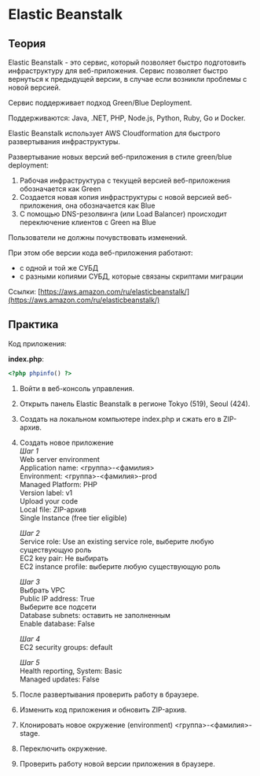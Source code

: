 # Elastic Beanstalk

## Теория

Elastic Beanstalk - это сервис, который позволяет быстро подготовить
инфраструктуру для веб-приложения. Сервис позволяет быстро вернуться к
предыдущей версии, в случае если возникли проблемы с новой версией.

Сервис поддерживает подход Green/Blue Deployment.

Поддерживаются: Java, .NET, PHP, Node.js, Python, Ruby, Go и Docker.

Elastic Beanstalk использует AWS Cloudformation для быстрого развертывания
инфраструктуры.

Развертывание новых версий веб-приложения в стиле green/blue deployment:
1. Рабочая инфраструктура с текущей версией веб-приложения обозначается как
   Green
2. Создается новая копия инфраструктуры с новой версией веб-приложения, она
   обозначается как Blue
3. С помощью DNS-резолвинга (или Load Balancer) происходит переключение
   клиентов с Green на Blue

Пользователи не должны почувствовать изменений.

При этом обе версии кода веб-приложения работают:
* с одной и той же СУБД
* с разными копиями СУБД, которые связаны скриптами миграции

Ссылки:
[https://aws.amazon.com/ru/elasticbeanstalk/](https://aws.amazon.com/ru/elasticbeanstalk/)

## Практика

Код приложения:

**index.php**:
```php
<?php phpinfo() ?>
```

1. Войти в веб-консоль управления.
2. Открыть панель Elastic Beanstalk в регионе Tokyo (519), Seoul (424).
3. Создать на локальном компьютере index.php и сжать его в ZIP-архив.
4. Создать новое приложение\
   *Шаг 1*\
   Web server environment\
   Application name: <группа>-<фамилия>\
   Environment: <группа>-<фамилия>-prod\
   Managed Platform: PHP\
   Version label: v1\
   Upload your code\
   Local file: ZIP-архив\
   Single Instance (free tier eligible)

   *Шаг 2*\
   Service role: Use an existing service role, выберите любую существующую роль\
   EC2 key pair: Не выбирать\
   EC2 instance profile: выберите любую существующую роль

   *Шаг 3*\
   Выбрать VPC\
   Public IP address: True\
   Выберите все подсети\
   Database subnets: оставить не заполненным\
   Enable database: False

   *Шаг 4*\
   EC2 security groups: default

   *Шаг 5*\
   Health reporting, System: Basic\
   Managed updates: False

5. После развертывания проверить работу в браузере.
6. Изменить код приложения и обновить ZIP-архив.
7. Клонировать новое окружение (environment) <группа>-<фамилия>-stage.
8. Переключить окружение.
9. Проверить работу новой версии приложения в браузере.
